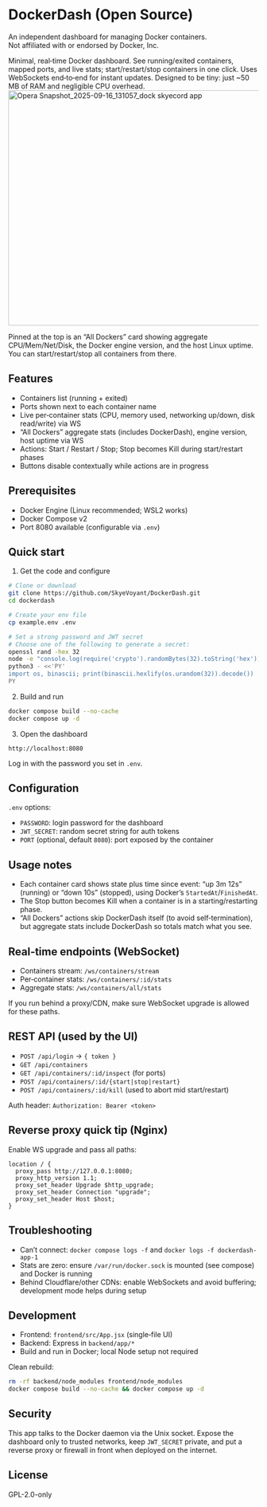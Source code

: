 # DockerDash (Open Source)

An independent dashboard for managing Docker containers.  
Not affiliated with or endorsed by Docker, Inc.

Minimal, real‑time Docker dashboard. See running/exited containers, mapped ports, and live stats; start/restart/stop containers in one click. Uses WebSockets end‑to‑end for instant updates. Designed to be tiny: just ~50 MB of RAM and negligible CPU overhead.
<img width="1232" height="472" alt="Opera Snapshot_2025-09-16_131057_dock skyecord app" src="https://github.com/user-attachments/assets/82fc4f84-c33f-4c9e-a384-d2428359885e" />


Pinned at the top is an “All Dockers” card showing aggregate CPU/Mem/Net/Disk, the Docker engine version, and the host Linux uptime. You can start/restart/stop all containers from there.

## Features
- Containers list (running + exited)
- Ports shown next to each container name
- Live per‑container stats (CPU, memory used, networking up/down, disk read/write) via WS
- “All Dockers” aggregate stats (includes DockerDash), engine version, host uptime via WS
- Actions: Start / Restart / Stop; Stop becomes Kill during start/restart phases
- Buttons disable contextually while actions are in progress

## Prerequisites
- Docker Engine (Linux recommended; WSL2 works)
- Docker Compose v2
- Port 8080 available (configurable via `.env`)

## Quick start
1) Get the code and configure
```bash
# Clone or download
git clone https://github.com/SkyeVoyant/DockerDash.git
cd dockerdash

# Create your env file
cp example.env .env

# Set a strong password and JWT secret
# Choose one of the following to generate a secret:
openssl rand -hex 32
node -e "console.log(require('crypto').randomBytes(32).toString('hex'))"
python3 - <<'PY'
import os, binascii; print(binascii.hexlify(os.urandom(32)).decode())
PY
```

2) Build and run
```bash
docker compose build --no-cache
docker compose up -d
```

3) Open the dashboard
```
http://localhost:8080
```
Log in with the password you set in `.env`.

## Configuration
`.env` options:
- `PASSWORD`: login password for the dashboard
- `JWT_SECRET`: random secret string for auth tokens
- `PORT` (optional, default `8080`): port exposed by the container

## Usage notes
- Each container card shows state plus time since event: “up 3m 12s” (running) or “down 10s” (stopped), using Docker’s `StartedAt`/`FinishedAt`.
- The Stop button becomes Kill when a container is in a starting/restarting phase.
- “All Dockers” actions skip DockerDash itself (to avoid self‑termination), but aggregate stats include DockerDash so totals match what you see.

## Real‑time endpoints (WebSocket)
- Containers stream: `/ws/containers/stream`
- Per‑container stats: `/ws/containers/:id/stats`
- Aggregate stats: `/ws/containers/all/stats`

If you run behind a proxy/CDN, make sure WebSocket upgrade is allowed for these paths.

## REST API (used by the UI)
- `POST /api/login` → `{ token }`
- `GET /api/containers`
- `GET /api/containers/:id/inspect` (for ports)
- `POST /api/containers/:id/{start|stop|restart}`
- `POST /api/containers/:id/kill` (used to abort mid start/restart)

Auth header: `Authorization: Bearer <token>`

## Reverse proxy quick tip (Nginx)
Enable WS upgrade and pass all paths:
```nginx
location / {
  proxy_pass http://127.0.0.1:8080;
  proxy_http_version 1.1;
  proxy_set_header Upgrade $http_upgrade;
  proxy_set_header Connection "upgrade";
  proxy_set_header Host $host;
}
```

## Troubleshooting
- Can’t connect: `docker compose logs -f` and `docker logs -f dockerdash-app-1`
- Stats are zero: ensure `/var/run/docker.sock` is mounted (see compose) and Docker is running
- Behind Cloudflare/other CDNs: enable WebSockets and avoid buffering; development mode helps during setup

## Development
- Frontend: `frontend/src/App.jsx` (single‑file UI)
- Backend: Express in `backend/app/*`
- Build and run in Docker; local Node setup not required

Clean rebuild:
```bash
rm -rf backend/node_modules frontend/node_modules
docker compose build --no-cache && docker compose up -d
```

## Security
This app talks to the Docker daemon via the Unix socket. Expose the dashboard only to trusted networks, keep `JWT_SECRET` private, and put a reverse proxy or firewall in front when deployed on the internet.

## License
GPL-2.0-only

